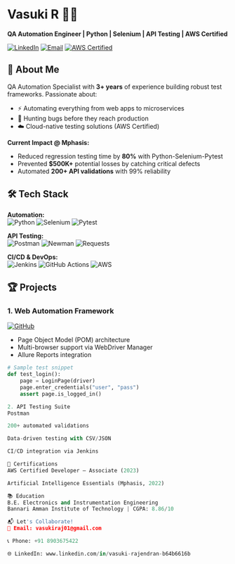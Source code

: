 # Vasuki R 👩‍💻  
**QA Automation Engineer | Python | Selenium | API Testing | AWS Certified**

[![LinkedIn](https://img.shields.io/badge/LinkedIn-Connect-blue?style=flat&logo=linkedin)](your-linkedin-url)
[![Email](https://img.shields.io/badge/Email-Contact%20Me-red?style=flat&logo=gmail)](mailto:vasukiraj01@gmail.com)
[![AWS Certified](https://img.shields.io/badge/AWS-Certified-orange?style=flat&logo=amazon-aws)](https://www.credly.com/badges/your-aws-badge-id)

## 🚀 About Me
QA Automation Specialist with **3+ years** of experience building robust test frameworks. Passionate about:
- ⚡ Automating everything from web apps to microservices
- 🐛 Hunting bugs before they reach production
- ☁️ Cloud-native testing solutions (AWS Certified)

**Current Impact @ Mphasis:**
- Reduced regression testing time by **80%** with Python-Selenium-Pytest
- Prevented **$500K+** potential losses by catching critical defects
- Automated **200+ API validations** with 99% reliability

## 🛠️ Tech Stack
**Automation:**  
![Python](https://img.shields.io/badge/Python-Expert-yellowgreen?logo=python)
![Selenium](https://img.shields.io/badge/Selenium-Web_Automation-orange?logo=selenium)
![Pytest](https://img.shields.io/badge/Pytest-Test_Framework-blueviolet)

**API Testing:**  
![Postman](https://img.shields.io/badge/Postman-API_Testing-ff69b4?logo=postman)
![Newman](https://img.shields.io/badge/Newman-CLI_Runner-gray?logo=postman)
![Requests](https://img.shields.io/badge/Python_Requests-HTTP_Library-blue)

**CI/CD & DevOps:**  
![Jenkins](https://img.shields.io/badge/Jenkins-CI/CD-red?logo=jenkins)
![GitHub Actions](https://img.shields.io/badge/GitHub_Actions-Automation-black?logo=github)
![AWS](https://img.shields.io/badge/AWS-EC2/S3/Lambda-orange?logo=amazon-aws)

## 🏆 Projects
### 1. Web Automation Framework
[![GitHub](https://img.shields.io/badge/Code-Python_Selenium_Pytest-blue?logo=github)](your-repo-link)
- Page Object Model (POM) architecture
- Multi-browser support via WebDriver Manager
- Allure Reports integration

```python
# Sample test snippet
def test_login():
    page = LoginPage(driver)
    page.enter_credentials("user", "pass")
    assert page.is_logged_in()

2. API Testing Suite
Postman

200+ automated validations

Data-driven testing with CSV/JSON

CI/CD integration via Jenkins

📜 Certifications
AWS Certified Developer – Associate (2023)

Artificial Intelligence Essentials (Mphasis, 2022)

📚 Education
B.E. Electronics and Instrumentation Engineering
Bannari Amman Institute of Technology | CGPA: 8.86/10

📬 Let's Collaborate!
💌 Email: vasukiraj01@gmail.com

📞 Phone: +91 8903675422

🌐 LinkedIn: www.linkedin.com/in/vasuki-rajendran-b64b6616b
